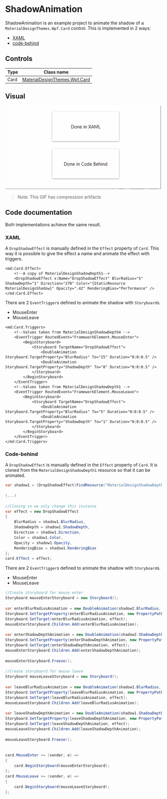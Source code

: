 ﻿# ShadowAnimation

ShadowAnimation is an example project to animate the shadow of a `MaterialDesignThemes.Wpf.Card` control.
This is implemented in 2 ways:
* [XAML](MainWindow.xaml)
* [code-behind](MainWindow.xaml.cs)

## Controls

|Type|Class name|
|----|----|
|Card|[MaterialDesignThemes.Wpf.Card](https://github.com/MaterialDesignInXAML/MaterialDesignInXamlToolkit/blob/master/MaterialDesignThemes.Wpf/Card.cs)|

## Visual

![Animated GIF of project output](Assets/ShadowAnimation.gif)
> Note: This GIF has compression artifacts

## Code documentation

Both implementations achieve the same result.

### XAML

A `DropShadowEffect` is manually defined in the `Effect` property of `Card`. This way it is possible to give the effect a name and animate the effect with triggers.

```xaml
<md:Card.Effect>
    <!--A copy of MaterialDesignShadowDepth1-->
    <DropShadowEffect x:Name="DropShadowEffect" BlurRadius="5" ShadowDepth="1" Direction="270" Color="{StaticResource MaterialDesignShadow}" Opacity=".42" RenderingBias="Performance" />
</md:Card.Effect>
```

There are 2 `EventTrigger`s defined to animate the shadow with `Storyboard`s.
* MouseEnter
* MouseLeave

```xaml
<md:Card.Triggers>
    <!--Values taken from MaterialDesignShadowDepth4 -->
    <EventTrigger RoutedEvent="FrameworkElement.MouseEnter">
        <BeginStoryboard>
            <Storyboard TargetName="DropShadowEffect">
                <DoubleAnimation Storyboard.TargetProperty="BlurRadius" To="25" Duration="0:0:0.5" />
                <DoubleAnimation Storyboard.TargetProperty="ShadowDepth" To="8" Duration="0:0:0.5" />
            </Storyboard>
        </BeginStoryboard>
    </EventTrigger>
    <!--Values taken from MaterialDesignShadowDepth1 -->
    <EventTrigger RoutedEvent="FrameworkElement.MouseLeave">
        <BeginStoryboard>
            <Storyboard TargetName="DropShadowEffect">
                <DoubleAnimation Storyboard.TargetProperty="BlurRadius" To="5" Duration="0:0:0.5" />
                <DoubleAnimation Storyboard.TargetProperty="ShadowDepth" To="1" Duration="0:0:0.5" />
            </Storyboard>
        </BeginStoryboard>
    </EventTrigger>
</md:Card.Triggers>
```

### Code-behind

A `DropShadowEffect` is manually defined in the `Effect` property of `Card`. It is cloned from the `MaterialDesignShadowDepth1` resource so that it can be animated.

```csharp
var shadow1 = (DropShadowEffect)FindResource("MaterialDesignShadowDepth1");

(...)

//Cloning so we only change this instance
var effect = new DropShadowEffect
{
    BlurRadius = shadow1.BlurRadius,
    ShadowDepth = shadow1.ShadowDepth,
    Direction = shadow1.Direction,
    Color = shadow1.Color,
    Opacity = shadow1.Opacity,
    RenderingBias = shadow1.RenderingBias
};
card.Effect = effect;
```

There are 2 `EventTrigger`s defined to animate the shadow with `Storyboard`s.
* MouseEnter
* MouseLeave

```csharp
//Create storyboard for mouse enter
Storyboard mouseEnterStoryboard = new Storyboard();

var enterBlurRadiusAnimation = new DoubleAnimation(shadow2.BlurRadius, new Duration(TimeSpan.FromSeconds(0.5)));
Storyboard.SetTargetProperty(enterBlurRadiusAnimation, new PropertyPath(nameof(DropShadowEffect.BlurRadius)));
Storyboard.SetTarget(enterBlurRadiusAnimation, effect);
mouseEnterStoryboard.Children.Add(enterBlurRadiusAnimation);

var enterShadowDepthAnimation = new DoubleAnimation(shadow2.ShadowDepth, new Duration(TimeSpan.FromSeconds(0.5)));
Storyboard.SetTargetProperty(enterShadowDepthAnimation, new PropertyPath(nameof(DropShadowEffect.ShadowDepth)));
Storyboard.SetTarget(enterShadowDepthAnimation, effect);
mouseEnterStoryboard.Children.Add(enterShadowDepthAnimation);
            
mouseEnterStoryboard.Freeze();

//Create storybaord for mouse leave
Storyboard mouseLeaveStoryboard = new Storyboard();

var leaveBlurRadiusAnimation = new DoubleAnimation(shadow1.BlurRadius, new Duration(TimeSpan.FromSeconds(0.5)));
Storyboard.SetTargetProperty(leaveBlurRadiusAnimation, new PropertyPath(nameof(DropShadowEffect.BlurRadius)));
Storyboard.SetTarget(leaveBlurRadiusAnimation, effect);
mouseLeaveStoryboard.Children.Add(leaveBlurRadiusAnimation);

var leaveShadowDepthAnimation = new DoubleAnimation(shadow1.ShadowDepth, new Duration(TimeSpan.FromSeconds(0.5)));
Storyboard.SetTargetProperty(leaveShadowDepthAnimation, new PropertyPath(nameof(DropShadowEffect.ShadowDepth)));
Storyboard.SetTarget(leaveShadowDepthAnimation, effect);
mouseLeaveStoryboard.Children.Add(leaveShadowDepthAnimation);

mouseLeaveStoryboard.Freeze();


card.MouseEnter += (sender, e) =>
{
    card.BeginStoryboard(mouseEnterStoryboard);
};
card.MouseLeave += (sender, e) =>
{
    card.BeginStoryboard(mouseLeaveStoryboard);
};
```